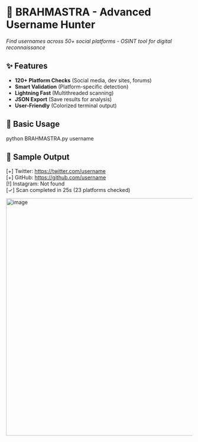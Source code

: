 # 🐝 BRAHMASTRA - Advanced Username Hunter

*Find usernames across 50+ social platforms - OSINT tool for digital reconnaissance*

## ✨ Features
- **120+ Platform Checks** (Social media, dev sites, forums)
- **Smart Validation** (Platform-specific detection)
- **Lightning Fast** (Multithreaded scanning)
- **JSON Export** (Save results for analysis)
- **User-Friendly** (Colorized terminal output)

## 🚀 Basic Usage

python BRAHMASTRA.py username

## 📸 Sample Output

[+] Twitter: https://twitter.com/username  
[+] GitHub: https://github.com/username  
[!] Instagram: Not found  
[✓] Scan completed in 25s (23 platforms checked)

<img width="641" alt="image" src="https://github.com/user-attachments/assets/9bb3121a-4cca-4dcf-a6e4-984a0ea03bdd" />
